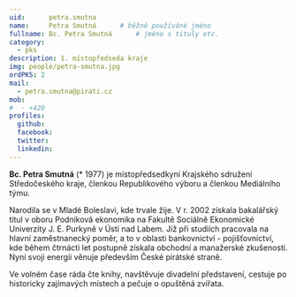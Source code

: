 ```yaml
---
uid:      petra.smutna
name:     Petra Smutná  	# běžně používáné jméno
fullname: Bc. Petra Smutná  	# jméno s tituly etc.
category:
  - pks
description: 1. místopředseda kraje
img: people/petra-smutna.jpg
ordPKS: 2
mail:
  - petra.smutna@pirati.cz
mob:
#  - +420 
profiles:
  github:
  facebook:
  twitter:
  linkedin:
---
```


**Bc. Petra Smutná** (* 1977) je místopředsedkyní Krajského sdružení Středočeského kraje, členkou Republikového výboru a členkou Mediálního týmu.

Narodila se v Mladé Boleslavi, kde trvale žije. V r. 2002 získala bakalářský titul v oboru Podniková ekonomika na Fakultě Sociálně Ekonomické Univerzity J. E. Purkyně v Ústí nad Labem. Již při studiích pracovala na hlavní zaměstnanecký poměr, a to v oblasti bankovnictví - pojišťovnictví, kde během čtrnácti let postupně získala obchodní a manažerské zkušenosti. Nyní svoji energii věnuje především České pirátské straně.

Ve volném čase ráda čte knihy, navštěvuje divadelní představení, cestuje po historicky zajímavých místech a pečuje o opuštěná zvířata.

